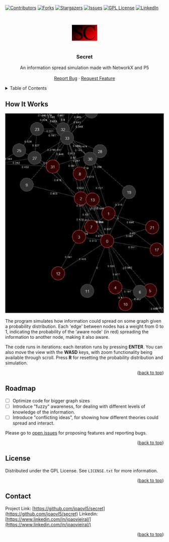 <!-- Improved compatibility of back to top link: See: https://github.com/othneildrew/Best-README-Template/pull/73 -->
<a name="readme-top"></a>
<!--
*** Thanks for checking out the Best-README-Template. If you have a suggestion
*** that would make this better, please fork the repo and create a pull request
*** or simply open an issue with the tag "enhancement".
*** Don't forget to give the project a star!
*** Thanks again! Now go create something AMAZING! :D
-->



<!-- PROJECT SHIELDS -->
<!--
*** I'm using markdown "reference style" links for readability.
*** Reference links are enclosed in brackets [ ] instead of parentheses ( ).
*** See the bottom of this document for the declaration of the reference variables
*** for contributors-url, forks-url, etc. This is an optional, concise syntax you may use.
*** https://www.markdownguide.org/basic-syntax/#reference-style-links
-->
[![Contributors][contributors-shield]][contributors-url]
[![Forks][forks-shield]][forks-url]
[![Stargazers][stars-shield]][stars-url]
[![Issues][issues-shield]][issues-url]
[![GPL License][license-shield]][license-url]
[![LinkedIn][linkedin-shield]][linkedin-url]



<!-- PROJECT LOGO -->
<br />
<div align="center">
  <a href="https://github.com/joaovl5/secret">
    <img src="images/logo.png" alt="Logo" width="80" height="80">
  </a>

<h3 align="center">Secret</h3>

  <p align="center">
    An information spread simulation made with NetworkX and P5
    <br />
    <!-- [ ] change links -->
    <br />
    <a href="https://github.com/joaovl5/secret/issues">Report Bug</a>
    ·
    <a href="https://github.com/joaovl5/secret/issues">Request Feature</a>
  </p>
</div>



<!-- [ ] FIX TABLE OF CONTENTS -->
<details>
  <summary>Table of Contents</summary>
  <ol>
    <li>
      <a href="#about-the-project">About The Project</a>
    </li>
    <li><a href="#roadmap">Roadmap</a></li>
    <li><a href="#contributing">Contributing</a></li>
    <li><a href="#license">License</a></li>
    <li><a href="#contact">Contact</a></li>
    <li><a href="#acknowledgments">Acknowledgments</a></li>
  </ol>
</details>



<!-- ABOUT THE PROJECT -->
## How It Works

[![Project Screen Shot][product-screenshot]](https://example.com)

The program simulates how information could spread on some graph given a probability distribution. Each 'edge' between nodes has a weight from 0 to 1, indicating the probability of the 'aware node' (in red) spreading the information to another node, making it also aware. 

The code runs in iterations: each iteration runs by pressing **ENTER**. You can also move the view with the **WASD** keys, with zoom functionality being available through scroll. Press **R** for resetting the probability distribution and simulation.

<p align="right">(<a href="#readme-top">back to top</a>)</p>

<!-- ROADMAP -->
## Roadmap

- [ ] Optimize code for bigger graph sizes
- [ ] Introduce "fuzzy" awareness, for dealing with different levels of knowledge of the information.
- [ ] Introduce "conflicting ideas", for showing how different theories could spread and interact.

<!-- [X] Change link here -->
Please go to [open issues](https://github.com/joaovl5/secret/issues) for proposing features and reporting bugs.

<p align="right">(<a href="#readme-top">back to top</a>)</p>

<!-- [ ] LICENSE -->
## License

Distributed under the GPL License. See `LICENSE.txt` for more information.

<p align="right">(<a href="#readme-top">back to top</a>)</p>



<!-- CONTACT -->
## Contact

<!-- [X] CHANGE LINK  -->
Project Link: [https://github.com/joaovl5/secret](https://github.com/joaovl5/secret)
Linkedin: [https://www.linkedin.com/in/joaovieiral/](https://www.linkedin.com/in/joaovieiral/) 

<p align="right">(<a href="#readme-top">back to top</a>)</p>



<!-- MARKDOWN LINKS & IMAGES -->
<!-- https://www.markdownguide.org/basic-syntax/#reference-style-links -->
[contributors-shield]: https://img.shields.io/github/contributors/joaovl5/prototext.svg?style=for-the-badge
[contributors-url]: https://github.com/joaovl5/secret/graphs/contributors
[forks-shield]: https://img.shields.io/github/forks/joaovl5/prototext.svg?style=for-the-badge
[forks-url]: https://github.com/joaovl5/secret/network/members
[stars-shield]: https://img.shields.io/github/stars/joaovl5/prototext.svg?style=for-the-badge
[stars-url]: https://github.com/joaovl5/secret/stargazers
[issues-shield]: https://img.shields.io/github/issues/joaovl5/prototext.svg?style=for-the-badge
[issues-url]: https://github.com/joaovl5/secret/issues
[license-shield]: https://img.shields.io/github/license/joaovl5/prototext.svg?style=for-the-badge
[license-url]: https://github.com/joaovl5/secret/blob/master/LICENSE.txt
[linkedin-shield]: https://img.shields.io/badge/-LinkedIn-black.svg?style=for-the-badge&logo=linkedin&colorB=555
[linkedin-url]: https://www.linkedin.com/in/joaovieiral/
[product-screenshot]: images/screenshot.png
[Next.js]: https://img.shields.io/badge/next.js-000000?style=for-the-badge&logo=nextdotjs&logoColor=white
[Node.js]: https://img.shields.io/badge/node.js-000000?style=for-the-badge&logo=nodedotjs&logoColor=green
[Express.js]: https://img.shields.io/badge/express-000000?style=for-the-badge&logo=express&logoColor=white
[Express-url]: http://expressjs.com/
[Pug.js]: https://img.shields.io/badge/pug-000000?style=for-the-badge&logo=pug&logoColor=red
[Mongo.db]: https://img.shields.io/badge/mongodb-000000?style=for-the-badge&logo=mongodb&logoColor=green
[Mongo-url]: https://www.mongodb.com/
[Pug-url]: https://github.com/pugjs/pug
[Next-url]: https://nextjs.org/
[Node-url]: https://nodejs.org/en
[React.js]: https://img.shields.io/badge/React-20232A?style=for-the-badge&logo=react&logoColor=61DAFB
[React-url]: https://reactjs.org/
[Vue.js]: https://img.shields.io/badge/Vue.js-35495E?style=for-the-badge&logo=vuedotjs&logoColor=4FC08D
[Vue-url]: https://vuejs.org/
[Angular.io]: https://img.shields.io/badge/Angular-DD0031?style=for-the-badge&logo=angular&logoColor=white
[Angular-url]: https://angular.io/
[Svelte.dev]: https://img.shields.io/badge/Svelte-4A4A55?style=for-the-badge&logo=svelte&logoColor=FF3E00
[Svelte-url]: https://svelte.dev/
[Laravel.com]: https://img.shields.io/badge/Laravel-FF2D20?style=for-the-badge&logo=laravel&logoColor=white
[Laravel-url]: https://laravel.com
[Bootstrap.com]: https://img.shields.io/badge/Bootstrap-563D7C?style=for-the-badge&logo=bootstrap&logoColor=white
[Bootstrap-url]: https://getbootstrap.com
[JQuery.com]: https://img.shields.io/badge/jQuery-0769AD?style=for-the-badge&logo=jquery&logoColor=white
[JQuery-url]: https://jquery.com 
